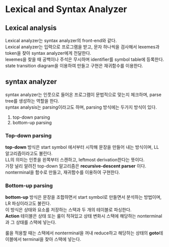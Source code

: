 # Lexical and Syntax Analyzer
## Lexical analysis
Lexical analyzer는 syntax analyzer의 front-end와 같다.  
Lexical analyzer는 입력으로 프로그램을 받고, 문자 하나씩을 검사해서 lexemes과 token을 찾아 syntax analyzer에게 전달한다.  
lexemes을 찾을 때 공백이나 주석은 무시하며 identifier를 symbol table에 등록한다.  
state transition diagram을 이용하여 만들고 구현은 재귀함수를 이용한다.  

## syntax analyzer
syntax analyzer는 인풋으로 들어온 프로그램이 문법적으로 맞는지 체크하며, parse tree를 생성하는 역할을 한다.  
syntax analysis는 parsing이라고도 하며, parsing 방식에는 두가지 방식이 있다.  
1. top-down parsing
2. bottom-up parsing

### Top-down parsing
__top-down__ 방식은 start symbol 에서부터 시작해 문장을 만들어 내는 방식이며, LL 알고리즘이라고도 불린다.  
LL의 의미는 인풋을 왼쪽부터 스캔하고, leftmost derivation한다는 뜻이다.  
가장 널리 알려진 top-down 알고리즘은 __recursive-descent parser__ 이다.  
nonterminal을 함수로 만들고, 재귀함수를 이용하여 구현한다.  

### Bottom-up parsing
__bottom-up__ 방식은 문장을 조합하면서 start symbol로 만들면서 분석하는 방법이며, LR 파싱이라고도 불린다.  
이 방식은 상태와 요소를 저장하는 스택과 두 개의 테이블로 파싱한다.  
**Action** 테이블은 상태 또는 룰이 적혀있고 상태 변화시 스택에 해당하는 nonterminal과 그 상태를 스택에 넣는다.  

룰을 적용할 때는 스택에서 nonterminal을 꺼내 reduce하고 해당하는 상태의 **goto**테이블에서 terminal을 찾아 스택에 넣는다.  
